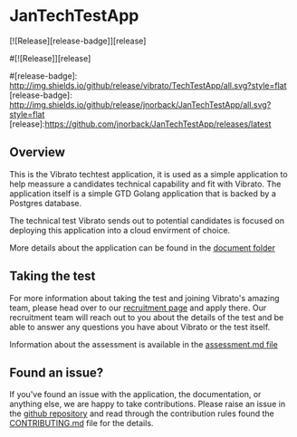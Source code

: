 # JanTechTestApp

[![Release][release-badge]][release]


#[![Release]][release]

#[release-badge]: http://img.shields.io/github/release/vibrato/TechTestApp/all.svg?style=flat
[release-badge]: http://img.shields.io/github/release/jnorback/JanTechTestApp/all.svg?style=flat
[release]:https://github.com/jnorback/JanTechTestApp/releases/latest



## Overview

This is the Vibrato techtest application, it is used as a simple application to help meassure a candidates technical capability and fit with Vibrato. The application itself is a simple GTD Golang application that is backed by a Postgres database.

The technical test Vibrato sends out to potential candidates is focused on deploying this application into a cloud envirment of choice.

More details about the application can be found in the [document folder](doc/readme.md)

## Taking the test

For more information about taking the test and joining Vibrato's amazing team, please head over to our [recruitment page](https://vibrato.recruitee.com/) and apply there. Our recruitment team will reach out to you about the details of the test and be able to answer any questions you have about Vibrato or the test itself.

Information about the assessment is available in the [assessment.md file](ASSESSMENT.md)

## Found an issue?

If you've found an issue with the application, the documentation, or anything else, we are happy to take contributions. Please raise an issue in the [github repository](https://github.com/vibrato/TechTestApp/issues) and read through the contribution rules found the [CONTRIBUTING.md](CONTRIBUTING.md) file for the details.
